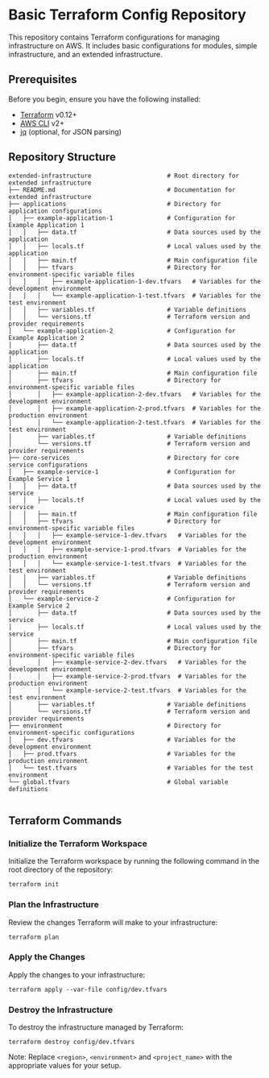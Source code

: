 # Basic Terraform Config Repository

This repository contains Terraform configurations for managing infrastructure on AWS. It includes basic configurations for modules, simple infrastructure, and an extended infrastructure.

## Prerequisites

Before you begin, ensure you have the following installed:

- [Terraform](https://www.terraform.io/downloads.html) v0.12+
- [AWS CLI](https://aws.amazon.com/cli/) v2+
- [jq](https://stedolan.github.io/jq/) (optional, for JSON parsing)

## Repository Structure

```plaintext
extended-infrastructure                     # Root directory for extended infrastructure
├── README.md                               # Documentation for extended infrastructure
├── applications                            # Directory for application configurations
│   ├── example-application-1               # Configuration for Example Application 1
│   │   ├── data.tf                         # Data sources used by the application
│   │   ├── locals.tf                       # Local values used by the application
│   │   ├── main.tf                         # Main configuration file
│   │   ├── tfvars                          # Directory for environment-specific variable files
│   │   │   ├── example-application-1-dev.tfvars   # Variables for the development environment
│   │   │   └── example-application-1-test.tfvars  # Variables for the test environment
│   │   ├── variables.tf                    # Variable definitions
│   │   └── versions.tf                     # Terraform version and provider requirements
│   └── example-application-2               # Configuration for Example Application 2
│       ├── data.tf                         # Data sources used by the application
│       ├── locals.tf                       # Local values used by the application
│       ├── main.tf                         # Main configuration file
│       ├── tfvars                          # Directory for environment-specific variable files
│       │   ├── example-application-2-dev.tfvars   # Variables for the development environment
│       │   ├── example-application-2-prod.tfvars  # Variables for the production environment
│       │   └── example-application-2-test.tfvars  # Variables for the test environment
│       ├── variables.tf                    # Variable definitions
│       └── versions.tf                     # Terraform version and provider requirements
├── core-services                           # Directory for core service configurations
│   ├── example-service-1                   # Configuration for Example Service 1
│   │   ├── data.tf                         # Data sources used by the service
│   │   ├── locals.tf                       # Local values used by the service
│   │   ├── main.tf                         # Main configuration file
│   │   ├── tfvars                          # Directory for environment-specific variable files
│   │   │   ├── example-service-1-dev.tfvars   # Variables for the development environment
│   │   │   ├── example-service-1-prod.tfvars  # Variables for the production environment
│   │   │   └── example-service-1-test.tfvars  # Variables for the test environment
│   │   ├── variables.tf                    # Variable definitions
│   │   └── versions.tf                     # Terraform version and provider requirements
│   └── example-service-2                   # Configuration for Example Service 2
│       ├── data.tf                         # Data sources used by the service
│       ├── locals.tf                       # Local values used by the service
│       ├── main.tf                         # Main configuration file
│       ├── tfvars                          # Directory for environment-specific variable files
│       │   ├── example-service-2-dev.tfvars   # Variables for the development environment
│       │   ├── example-service-2-prod.tfvars  # Variables for the production environment
│       │   └── example-service-2-test.tfvars  # Variables for the test environment
│       ├── variables.tf                    # Variable definitions
│       └── versions.tf                     # Terraform version and provider requirements
├── environment                             # Directory for environment-specific configurations
│   ├── dev.tfvars                          # Variables for the development environment
│   ├── prod.tfvars                         # Variables for the production environment
│   └── test.tfvars                         # Variables for the test environment
└── global.tfvars                           # Global variable definitions


```




## Terraform Commands

### Initialize the Terraform Workspace
Initialize the Terraform workspace by running the following command in the root directory of the repository:

```
terraform init
```

### Plan the Infrastructure
Review the changes Terraform will make to your infrastructure:

```
terraform plan
```

### Apply the Changes
Apply the changes to your infrastructure:

```
terraform apply --var-file config/dev.tfvars
```
### Destroy the Infrastructure
To destroy the infrastructure managed by Terraform:


```
terraform destroy config/dev.tfvars
```


Note: Replace `<region>`, `<environment>` and `<project_name>` with the appropriate values for your setup.

